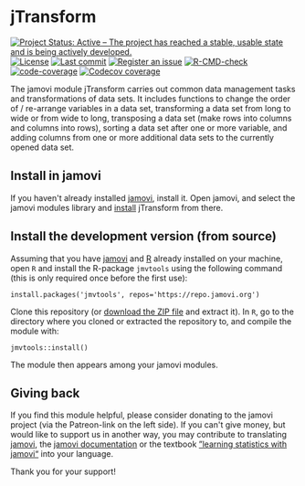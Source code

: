 # jTransform

<!---
<br clear="all">
--->

<!-- badges: start -->
[![Project Status: Active – The project has reached a stable, usable
state and is being actively
developed.](https://www.repostatus.org/badges/latest/active.svg)](https://www.repostatus.org/#active)
[![License](https://img.shields.io/badge/License-AGPL%20v3-green.svg)](https://www.gnu.org/licenses/agpl-3.0.html)
[![Last commit](https://img.shields.io/github/last-commit/sjentsch/jTransform?logo=GitHub)](https://github.com/sjentsch/jTransform)
[![Register an issue](https://img.shields.io/github/issues/sjentsch/jTransform?color=%23fa251e&logo=GitHub)](https://github.com/sjentsch/jTransform/issues)
[![R-CMD-check](https://github.com/sjentsch/jTransform/actions/workflows/R-CMD-check.yaml/badge.svg)](https://github.com/sjentsch/jTransform/actions/workflows/R-CMD-check.yaml)
[![code-coverage](https://github.com/sjentsch/jTransform/actions/workflows/codecov.yaml/badge.svg)](https://github.com/sjentsch/jTransform/actions/workflows/codecov.yaml)
[![Codecov coverage](https://codecov.io/gh/sjentsch/jTransform/branch/main/graph/badge.svg)](https://app.codecov.io/gh/sjentsch/jTransform?branch=main)
<!-- badges: end -->

<!---
[![Documentation](https://img.shields.io/badge/documentation-is_here-blue)](https://sjentsch.github.io/jmvReadWrite/)
--->

The jamovi module jTransform carries out common data management tasks and
transformations of data sets. It includes functions to change the order of /
re-arrange variables in a data set, transforming a data set from long to wide
or from wide to long, transposing a data set (make rows into columns and
columns into rows), sorting a data set after one or more variable, and adding
columns from one or more additional data sets to the currently opened data set.

<!---
<center>
<img width="300" src="https://gamlj.github.io/commons/pics/ui.png" class="img-responsive" alt="">
</center>
<br>
--->


## Install in jamovi

If you haven't already installed [jamovi](https://www.jamovi.org/download.html),
install it. Open jamovi, and select the jamovi modules library and
[install](https://jamovi.readthedocs.io/en/latest/howto/howto_Install_modules.html)
jTransform from there.

<!---
<center>
<img width="600" src="https://gamlj.github.io/glm/install.png" class="img-responsive" alt="">
</center>
--->


## Install the development version (from source)

Assuming that you have [jamovi](https://www.jamovi.org/download.html) and 
[R](https://cran.r-project.org/) already installed on your machine, open
`R` and install the R-package `jmvtools` using the following command (this
is only required once before the first use):

```
install.packages('jmvtools', repos='https://repo.jamovi.org')
```


Clone this repository (or [download the ZIP file](../../archive/refs/heads/main.zip)
and extract it). In `R`, go to the directory where you cloned or extracted the
repository to, and compile the module with:

```
jmvtools::install()
```

The module then appears among your jamovi modules.


## Giving back

If you find this module helpful, please consider donating to the jamovi project (via
the Patreon-link on the left side).
If you can't give money, but would like to support us in another way, you may contribute
to translating [jamovi](https://hosted.weblate.org/engage/jamovi/), the
[jamovi documentation](https://hosted.weblate.org/engage/jamovidocs/) or the textbook
[”learning statistics with jamovi“](https://hosted.weblate.org/engage/jamovi/) into your
language.

Thank you for your support!

